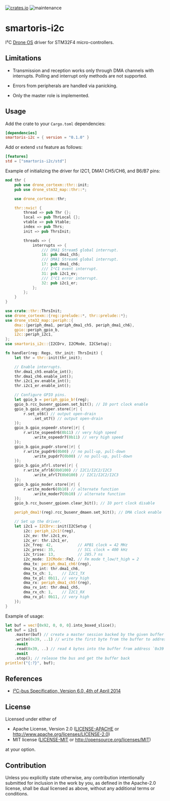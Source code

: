 [![crates.io](https://img.shields.io/crates/v/smartoris-i2c.svg)](https://crates.io/crates/smartoris-i2c)
![maintenance](https://img.shields.io/badge/maintenance-actively--developed-brightgreen.svg)

# smartoris-i2c

I²C [Drone OS] driver for STM32F4 micro-controllers.

## Limitations

* Transmission and reception works only through DMA channels with
interrupts. Polling and interrupt only methods are not supported.

* Errors from peripherals are handled via panicking.

* Only the master role is implemented.

## Usage

Add the crate to your `Cargo.toml` dependencies:

```toml
[dependencies]
smartoris-i2c = { version = "0.1.0" }
```

Add or extend `std` feature as follows:

```toml
[features]
std = ["smartoris-i2c/std"]
```

Example of initializing the driver for I2C1, DMA1 CH5/CH6, and B6/B7 pins:

```rust
mod thr {
    pub use drone_cortexm::thr::init;
    pub use drone_stm32_map::thr::*;

    use drone_cortexm::thr;

    thr::nvic! {
        thread => pub Thr {};
        local => pub ThrLocal {};
        vtable => pub Vtable;
        index => pub Thrs;
        init => pub ThrsInit;

        threads => {
            interrupts => {
                /// DMA1 Stream5 global interrupt.
                16: pub dma1_ch5;
                /// DMA1 Stream6 global interrupt.
                17: pub dma1_ch6;
                /// I²C1 event interrupt.
                31: pub i2c1_ev;
                /// I²C1 error interrupt.
                32: pub i2c1_er;
            };
        };
    }
}

use crate::thr::ThrsInit;
use drone_cortexm::{reg::prelude::*, thr::prelude::*};
use drone_stm32_map::periph::{
    dma::{periph_dma1, periph_dma1_ch5, periph_dma1_ch6},
    gpio::periph_gpio_b,
    i2c::periph_i2c1,
};
use smartoris_i2c::{I2CDrv, I2CMode, I2CSetup};

fn handler(reg: Regs, thr_init: ThrsInit) {
    let thr = thr::init(thr_init);

    // Enable interrupts.
    thr.dma1_ch5.enable_int();
    thr.dma1_ch6.enable_int();
    thr.i2c1_ev.enable_int();
    thr.i2c1_er.enable_int();

    // Configure GPIO pins.
    let gpio_b = periph_gpio_b!(reg);
    gpio_b.rcc_busenr_gpioen.set_bit(); // IO port clock enable
    gpio_b.gpio_otyper.store(|r| {
        r.set_ot6() // output open-drain
            .set_ot7() // output open-drain
    });
    gpio_b.gpio_ospeedr.store(|r| {
        r.write_ospeedr6(0b11) // very high speed
            .write_ospeedr7(0b11) // very high speed
    });
    gpio_b.gpio_pupdr.store(|r| {
        r.write_pupdr6(0b00) // no pull-up, pull-down
            .write_pupdr7(0b00) // no pull-up, pull-down
    });
    gpio_b.gpio_afrl.store(|r| {
        r.write_afrl6(0b0100) // I2C1/I2C2/I2C3
            .write_afrl7(0b0100) // I2C1/I2C2/I2C3
    });
    gpio_b.gpio_moder.store(|r| {
        r.write_moder6(0b10) // alternate function
            .write_moder7(0b10) // alternate function
    });
    gpio_b.rcc_busenr_gpioen.clear_bit(); // IO port clock disable

    periph_dma1!(reg).rcc_busenr_dmaen.set_bit(); // DMA clock enable

    // Set up the driver.
    let i2c1 = I2CDrv::init(I2CSetup {
        i2c: periph_i2c1!(reg),
        i2c_ev: thr.i2c1_ev,
        i2c_er: thr.i2c1_er,
        i2c_freq: 42,           // APB1 clock = 42 MHz
        i2c_presc: 35,          // SCL clock = 400 kHz
        i2c_trise: 13,          // 285.7 ns
        i2c_mode: I2CMode::Fm2, // Fm mode t_low/t_high = 2
        dma_tx: periph_dma1_ch6!(reg),
        dma_tx_int: thr.dma1_ch6,
        dma_tx_ch: 1,    // I2C1_TX
        dma_tx_pl: 0b11, // very high
        dma_rx: periph_dma1_ch5!(reg),
        dma_rx_int: thr.dma1_ch5,
        dma_rx_ch: 1,    // I2C1_RX
        dma_rx_pl: 0b11, // very high
    });
}
```

Example of usage:

```rust
let buf = vec![0x92, 0, 0, 0].into_boxed_slice();
let buf = i2c1
    .master(buf) // create a master session backed by the given buffer
    .write(0x39, ..1) // write the first byte from the buffer to address `0x39`
    .await
    .read(0x39, ..) // read 4 bytes into the buffer from address `0x39`
    .await
    .stop(); // release the bus and get the buffer back
println!("{:?}", buf);
```

## References

* [I²C-bus Specification, Version 6.0, 4th of April
2014](https://www.nxp.com/docs/en/user-guide/UM10204.pdf)

[Drone OS]: https://www.drone-os.com/

## License

Licensed under either of

 * Apache License, Version 2.0
   ([LICENSE-APACHE](LICENSE-APACHE) or http://www.apache.org/licenses/LICENSE-2.0)
 * MIT license
   ([LICENSE-MIT](LICENSE-MIT) or http://opensource.org/licenses/MIT)

at your option.

## Contribution

Unless you explicitly state otherwise, any contribution intentionally submitted
for inclusion in the work by you, as defined in the Apache-2.0 license, shall be
dual licensed as above, without any additional terms or conditions.
